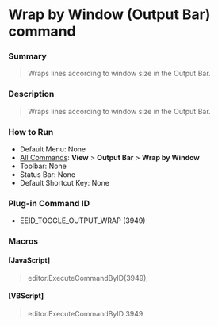 # Wrap by Window (Output Bar) command

### Summary

> Wraps lines according to window size in the Output Bar.

### Description

> Wraps lines according to window size in the Output Bar.

### How to Run

- Default Menu: None
- [All Commands](../tools/all_commands): **View** >
**Output Bar** \> **Wrap by Window**
- Toolbar: None
- Status Bar: None
- Default Shortcut Key: None

### Plug-in Command ID

- EEID\_TOGGLE\_OUTPUT\_WRAP (3949)

### Macros

#### \[JavaScript\]

> editor.ExecuteCommandByID(3949);

#### \[VBScript\]

> editor.ExecuteCommandByID 3949